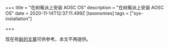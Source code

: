 +++
title = "在树莓派上安装 AOSC OS"
description = "在树莓派上安装 AOSC OS"
date = 2020-11-14T12:37:11.499Z
[taxonomies]
tags = ["sys-installation"]

+++


现在有[新的文章](https://wiki.aosc.io/aosc-os/devices/raspberrypi/4b/installation/)可供参考。本文不再提供。
